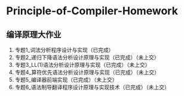 # Principle-of-Compiler-Homework
## 编译原理大作业
1. 专题1_词法分析程序设计与实现（已完成）
2. 专题2_递归下降语法分析设计原理与实现（已完成）（未上交）
3. 专题3_LL(1)语法分析设计原理与实现（已完成）（未上交）
4. 专题4_算符优先语法分析设计原理与实现（已完成）（未上交）
5. 专题5_编译器前端实现（已完成）（未上交）
6. 专题6_语法制导翻译程序设计原理与实现技术（已完成）（未上交）
